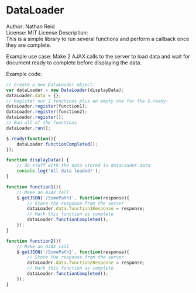 DataLoader
==========

Author: Nathan Reid  
License: MIT License
Description:  
This is a simple library to run several functions and perform a callback once they are complete.

Example use case:
Make 2 AJAX calls to the server to load data and wait for document ready to complete before displaying the data.

Example code:
```javascript
// Create a new DataLoader object:
var dataLoader = new DataLoader(displayData);
dataLoader.data = {};
// Register our 2 functions plus an empty one for the $.ready:
dataLoader.register(function1);
dataLoader.register(function2);
dataLoader.register();
// Run all of the functions
dataLoader.run();

$.ready(function(){
	dataLoader.functionCompleted();
});

function displayData() {
	// do stuff with the data stored in dataLoader.data
	console.log('All data loaded!');
}

function function1(){
	// Make an AJAX call
	$.getJSON('/SomePath1', function(response){
		// Store the response from the server
		dataLoader.data.function1Response = response;
		// Mark this function as complete
		dataLoader.functionCompleted();
	});
}

function function2(){
	// Make an AJAX call
	$.getJSON('/SomePath2', function(response){
		// Store the response from the server
		dataLoader.data.function2Response = response;
		// Mark this function as complete
		dataLoader.functionCompleted();
	});
}

```

